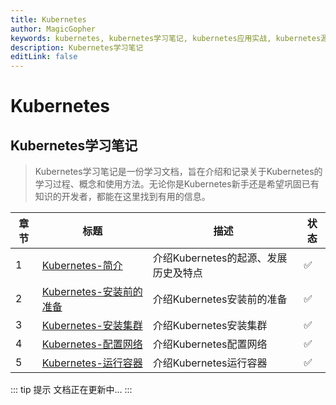 ```yaml
---
title: Kubernetes
author: MagicGopher
keywords: kubernetes, kubernetes学习笔记, kubernetes应用实战, kubernetes源码解析
description: Kubernetes学习笔记
editLink: false
---
```


# Kubernetes

## Kubernetes学习笔记

> Kubernetes学习笔记是一份学习文档，旨在介绍和记录关于Kubernetes的学习过程、概念和使用方法。无论你是Kubernetes新手还是希望巩固已有知识的开发者，都能在这里找到有用的信息。

| 章节 | 标题 | 描述 | 状态 |
| --- | --- | --- | --- |
| 1 | [Kubernetes-简介](./01-Kubernetes学习笔记/01-Kubernetes-简介.md) | 介绍Kubernetes的起源、发展历史及特点 | ✅ |
| 2 | [Kubernetes-安装前的准备](./01-Kubernetes学习笔记/02-Kubernetes-安装前的准备.md) | 介绍Kubernetes安装前的准备 | ✅ |
| 3 | [Kubernetes-安装集群](./01-Kubernetes学习笔记/03-Kubernetes-安装集群.md) | 介绍Kubernetes安装集群 | ✅ |
| 4 | [Kubernetes-配置网络](./01-Kubernetes学习笔记/04-Kubernetes-配置网络.md) | 介绍Kubernetes配置网络 | ✅ |
| 5 | [Kubernetes-运行容器](./01-Kubernetes学习笔记/05-Kubernetes-运行容器.md) | 介绍Kubernetes运行容器 | ✅ |

::: tip 提示
文档正在更新中...
:::